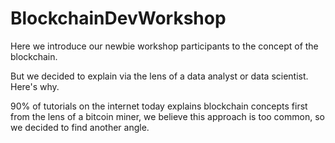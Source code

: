 # BlockchainDevWorkshop

Here we introduce our newbie workshop participants to the concept of the blockchain.

But we decided to explain via the lens of a data analyst or data scientist. Here's why.

90% of tutorials on the internet today explains blockchain concepts first from the lens of a bitcoin miner, we believe this approach is too common, so we decided to find another angle.


